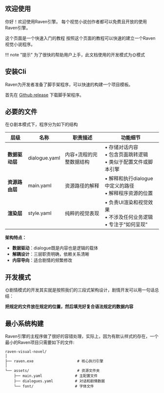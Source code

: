 ## 欢迎使用

你好！欢迎使用Raven引擎。 每个视觉小说创作者都可以免费且开放的使用Raven引擎。

这个页面是一个快速入门的教程 按照这个页面的教程可以快速的建立一个Raven视觉小说程序。

!!! note "提示"
    为了很快的帮助用户上手，此文档使用的开发模式为🌞模式

## 安装Cli
Raven为开发者准备了脚手架程序，可以快速的构建一个项目模板。

首先在 [Github release](https://github.com/E72UJ/Raven/releases) 下载脚手架程序。

## 必要的文件
在🌞剧本模式下，程序分为如下的结构

| 层级 | 名称 | 职责描述 | 功能细节 |
|------|------|----------|----------|
| **数据驱动层** | dialogue.yaml | 内容+流程的完整数据结构 | • 存储对话内容<br>• 包含页面跳转逻辑<br>• 类似于配置文件或脚本引擎 |
| **资源路由层** | main.yaml | 资源路径的解释 | • 解释和执行dialogue中定义的路径<br>• 解释程序资源的位置|
| **渲染层** | style.yaml | 纯粹的视觉表现 | • 负责UI渲染和视觉效果<br>• 不涉及任何业务逻辑<br>• 专注于"如何呈现" |

**架构特点：**

- **数据驱动**：dialogue既是内容也是逻辑的载体
- **解耦设计**：三层职责明确，依赖关系清晰  
- **内容导向**：适合剧情的频繁修改

## 开发模式
🌞剧情模式的开发其实就是按照我们的三段式架构设计，剧情开发可以用一句话总结：

**把规定的文件放在规定的位置，然后填充好复合语法规定的数据内容**

## 最小系统构建

Raven引擎的主程序做了很好的容错处理，实际上，因为有默认样式的存在，一个最小的Raven项目只需要如下的文件:
```
raven-visual-novel/
│
├── raven.exe                    # 核心执行引擎
│
└── assets/                      # 资源文件夹
    ├── main.yaml               # 主配置文件
    ├── dialogues.yaml          # 对话和剧情数据
    └── font/                   # 字体文件
```